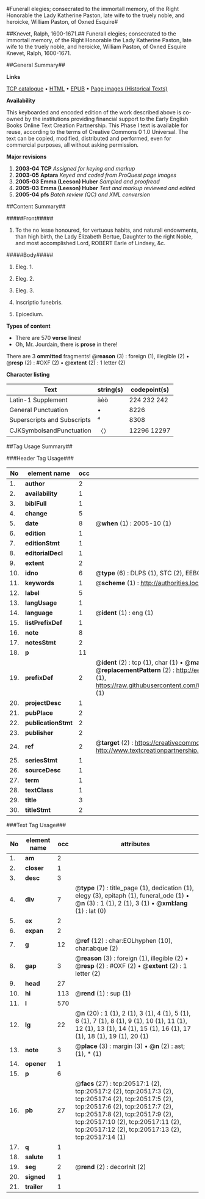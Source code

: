 #Funerall elegies; consecrated to the immortall memory, of the Right Honorable the Lady Katherine Paston, late wife to the truely noble, and heroicke, William Paston, of Oxned Esquire#

##Knevet, Ralph, 1600-1671.##
Funerall elegies; consecrated to the immortall memory, of the Right Honorable the Lady Katherine Paston, late wife to the truely noble, and heroicke, William Paston, of Oxned Esquire
Knevet, Ralph, 1600-1671.

##General Summary##

**Links**

[TCP catalogue](http://www.ota.ox.ac.uk/tcp/)  • 
[HTML](http://tei.it.ox.ac.uk/tcp/Texts-HTML/free/A04/A04895.html)  • 
[EPUB](http://tei.it.ox.ac.uk/tcp/Texts-EPUB/free/A04/A04895.epub) • 
[Page images (Historical Texts)](https://data.historicaltexts.jisc.ac.uk/view?pubId=eebo-99855047e&pageId=eebo-99855047e-20517-1)

**Availability**

This keyboarded and encoded edition of the
	       work described above is co-owned by the institutions
	       providing financial support to the Early English Books
	       Online Text Creation Partnership. This Phase I text is
	       available for reuse, according to the terms of Creative
	       Commons 0 1.0 Universal. The text can be copied,
	       modified, distributed and performed, even for
	       commercial purposes, all without asking permission.

**Major revisions**

1. __2003-04__ __TCP__ *Assigned for keying and markup*
1. __2003-05__ __Aptara__ *Keyed and coded from ProQuest page images*
1. __2005-03__ __Emma (Leeson) Huber__ *Sampled and proofread*
1. __2005-03__ __Emma (Leeson) Huber__ *Text and markup reviewed and edited*
1. __2005-04__ __pfs__ *Batch review (QC) and XML conversion*

##Content Summary##

#####Front#####

1. To the no lesse honoured, for
vertuous habits, and naturall endowments,
than high birth, the
Lady Elizabeth Bertue, Daughter
to the right Noble, and
most accomplished Lord,
ROBERT Earle of
Lindsey, &c.

#####Body#####

1. Eleg. 1.

1. Eleg. 2.

1. Eleg. 3.

1. Inscriptio funebris.

1. Epicedium.

**Types of content**

  * There are 570 **verse** lines!
  * Oh, Mr. Jourdain, there is **prose** in there!

There are 3 **ommitted** fragments! 
 @__reason__ (3) : foreign (1), illegible (2)  •  @__resp__ (2) : #OXF (2)  •  @__extent__ (2) : 1 letter (2)

**Character listing**


|Text|string(s)|codepoint(s)|
|---|---|---|
|Latin-1 Supplement|àèò|224 232 242|
|General Punctuation|•|8226|
|Superscripts             and Subscripts|⁴|8308|
|CJKSymbolsandPunctuation|〈〉|12296 12297|

##Tag Usage Summary##

###Header Tag Usage###

|No|element name|occ|attributes|
|---|---|---|---|
|1.|__author__|2||
|2.|__availability__|1||
|3.|__biblFull__|1||
|4.|__change__|5||
|5.|__date__|8| @__when__ (1) : 2005-10 (1)|
|6.|__edition__|1||
|7.|__editionStmt__|1||
|8.|__editorialDecl__|1||
|9.|__extent__|2||
|10.|__idno__|6| @__type__ (6) : DLPS (1), STC (2), EEBO-CITATION (1), PROQUEST (1), VID (1)|
|11.|__keywords__|1| @__scheme__ (1) : http://authorities.loc.gov/ (1)|
|12.|__label__|5||
|13.|__langUsage__|1||
|14.|__language__|1| @__ident__ (1) : eng (1)|
|15.|__listPrefixDef__|1||
|16.|__note__|8||
|17.|__notesStmt__|2||
|18.|__p__|11||
|19.|__prefixDef__|2| @__ident__ (2) : tcp (1), char (1)  •  @__matchPattern__ (2) : ([0-9\-]+):([0-9IVX]+) (1), (.+) (1)  •  @__replacementPattern__ (2) : http://eebo.chadwyck.com/downloadtiff?vid=$1&page=$2 (1), https://raw.githubusercontent.com/textcreationpartnership/Texts/master/tcpchars.xml#$1 (1)|
|20.|__projectDesc__|1||
|21.|__pubPlace__|2||
|22.|__publicationStmt__|2||
|23.|__publisher__|2||
|24.|__ref__|2| @__target__ (2) : https://creativecommons.org/publicdomain/zero/1.0/ (1), http://www.textcreationpartnership.org/docs/. (1)|
|25.|__seriesStmt__|1||
|26.|__sourceDesc__|1||
|27.|__term__|1||
|28.|__textClass__|1||
|29.|__title__|3||
|30.|__titleStmt__|2||


###Text Tag Usage###

|No|element name|occ|attributes|
|---|---|---|---|
|1.|__am__|2||
|2.|__closer__|1||
|3.|__desc__|3||
|4.|__div__|7| @__type__ (7) : title_page (1), dedication (1), elegy (3), epitaph (1), funeral_ode (1)  •  @__n__ (3) : 1 (1), 2 (1), 3 (1)  •  @__xml:lang__ (1) : lat (0)|
|5.|__ex__|2||
|6.|__expan__|2||
|7.|__g__|12| @__ref__ (12) : char:EOLhyphen (10), char:abque (2)|
|8.|__gap__|3| @__reason__ (3) : foreign (1), illegible (2)  •  @__resp__ (2) : #OXF (2)  •  @__extent__ (2) : 1 letter (2)|
|9.|__head__|27||
|10.|__hi__|113| @__rend__ (1) : sup (1)|
|11.|__l__|570||
|12.|__lg__|22| @__n__ (20) : 1 (1), 2 (1), 3 (1), 4 (1), 5 (1), 6 (1), 7 (1), 8 (1), 9 (1), 10 (1), 11 (1), 12 (1), 13 (1), 14 (1), 15 (1), 16 (1), 17 (1), 18 (1), 19 (1), 20 (1)|
|13.|__note__|3| @__place__ (3) : margin (3)  •  @__n__ (2) : ast; (1), * (1)|
|14.|__opener__|1||
|15.|__p__|6||
|16.|__pb__|27| @__facs__ (27) : tcp:20517:1 (2), tcp:20517:2 (2), tcp:20517:3 (2), tcp:20517:4 (2), tcp:20517:5 (2), tcp:20517:6 (2), tcp:20517:7 (2), tcp:20517:8 (2), tcp:20517:9 (2), tcp:20517:10 (2), tcp:20517:11 (2), tcp:20517:12 (2), tcp:20517:13 (2), tcp:20517:14 (1)|
|17.|__q__|1||
|18.|__salute__|1||
|19.|__seg__|2| @__rend__ (2) : decorInit (2)|
|20.|__signed__|1||
|21.|__trailer__|1||
